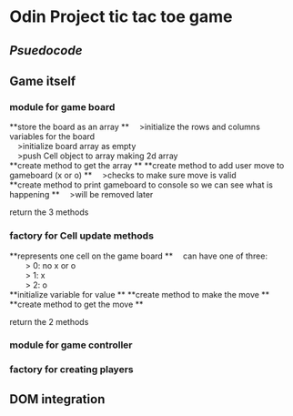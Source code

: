 # Odin Project tic tac toe game  
  
## *Psuedocode*  
## Game itself
### module for game board  
**store the board as an array ** 
&emsp;>initialize the rows and columns variables for the board  
&emsp;>initialize board array as empty  
&emsp;>push Cell object to array making 2d array  
**create method to get the array ** 
**create method to add user move to gameboard (x or o) ** 
&emsp;>checks to make sure move is valid  
**create method to print gameboard to console so we can see what is happening  **
&emsp;>will be removed later  
  
return the 3 methods
  
### factory for Cell update methods  
**represents one cell on the game board  **
&emsp;can have one of three:  
&emsp;&emsp;> 0: no x or o  
&emsp;&emsp;> 1: x  
&emsp;&emsp;> 2: o  
**initialize variable for value  **
**create method to make the move ** 
**create method to get the move  **
  
return the 2 methods

### module for game controller  
  
### factory for creating players  

  
## DOM integration